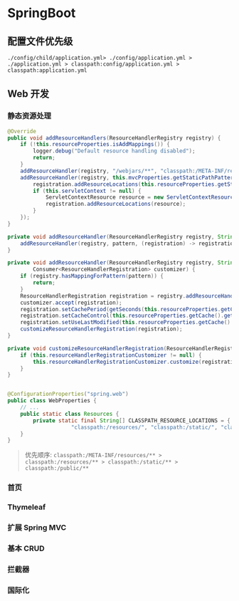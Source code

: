 # SpringBoot

## 配置文件优先级

`./config/child/application.yml> ./config/application.yml > ./application.yml > classpath:config/application.yml > classpath:application.yml`

## Web 开发

### 静态资源处理

```java
@Override
public void addResourceHandlers(ResourceHandlerRegistry registry) {
    if (!this.resourceProperties.isAddMappings()) {
        logger.debug("Default resource handling disabled");
        return;
    }
    addResourceHandler(registry, "/webjars/**", "classpath:/META-INF/resources/webjars/");
    addResourceHandler(registry, this.mvcProperties.getStaticPathPattern(), (registration) -> {
        registration.addResourceLocations(this.resourceProperties.getStaticLocations());
        if (this.servletContext != null) {
            ServletContextResource resource = new ServletContextResource(this.servletContext, SERVLET_LOCATION);
            registration.addResourceLocations(resource);
        }
    });
}

private void addResourceHandler(ResourceHandlerRegistry registry, String pattern, String... locations) {
    addResourceHandler(registry, pattern, (registration) -> registration.addResourceLocations(locations));
}

private void addResourceHandler(ResourceHandlerRegistry registry, String pattern,
        Consumer<ResourceHandlerRegistration> customizer) {
    if (registry.hasMappingForPattern(pattern)) {
        return;
    }
    ResourceHandlerRegistration registration = registry.addResourceHandler(pattern);
    customizer.accept(registration);
    registration.setCachePeriod(getSeconds(this.resourceProperties.getCache().getPeriod()));
    registration.setCacheControl(this.resourceProperties.getCache().getCachecontrol().toHttpCacheControl());
    registration.setUseLastModified(this.resourceProperties.getCache().isUseLastModified());
    customizeResourceHandlerRegistration(registration);
}

private void customizeResourceHandlerRegistration(ResourceHandlerRegistration registration) {
    if (this.resourceHandlerRegistrationCustomizer != null) {
        this.resourceHandlerRegistrationCustomizer.customize(registration);
    }
}


@ConfigurationProperties("spring.web")
public class WebProperties {
    // ...
    public static class Resources {
        private static final String[] CLASSPATH_RESOURCE_LOCATIONS = { "classpath:/META-INF/resources/",
                    "classpath:/resources/", "classpath:/static/", "classpath:/public/" };
    }
}
```

> 优先顺序: `classpath:/META-INF/resources/** > classpath:/resources/** > classpath:/static/** > classpath:/public/**`

### 首页

### Thymeleaf

### 扩展 Spring MVC

### 基本 CRUD

### 拦截器

### 国际化
